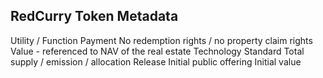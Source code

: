 ## RedCurry Token Metadata
Utility / Function
Payment
No redemption rights / no property claim rights
Value - referenced to NAV of the real estate
Technology
Standard
Total supply / emission / allocation
Release
Initial public offering
Initial value

